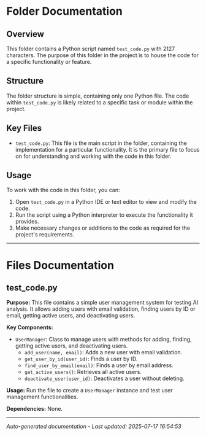 # Folder Documentation

## Overview
This folder contains a Python script named `test_code.py` with 2127 characters. The purpose of this folder in the project is to house the code for a specific functionality or feature.

## Structure
The folder structure is simple, containing only one Python file. The code within `test_code.py` is likely related to a specific task or module within the project.

## Key Files
- `test_code.py`: This file is the main script in the folder, containing the implementation for a particular functionality. It is the primary file to focus on for understanding and working with the code in this folder.

## Usage
To work with the code in this folder, you can:
1. Open `test_code.py` in a Python IDE or text editor to view and modify the code.
2. Run the script using a Python interpreter to execute the functionality it provides.
3. Make necessary changes or additions to the code as required for the project's requirements.

---

# Files Documentation

## test_code.py

**Purpose:** This file contains a simple user management system for testing AI analysis. It allows adding users with email validation, finding users by ID or email, getting active users, and deactivating users.

**Key Components:**
- `UserManager`: Class to manage users with methods for adding, finding, getting active users, and deactivating users.
  - `add_user(name, email)`: Adds a new user with email validation.
  - `get_user_by_id(user_id)`: Finds a user by ID.
  - `find_user_by_email(email)`: Finds a user by email address.
  - `get_active_users()`: Retrieves all active users.
  - `deactivate_user(user_id)`: Deactivates a user without deleting.

**Usage:** Run the file to create a `UserManager` instance and test user management functionalities.

**Dependencies:** None.

---
*Auto-generated documentation - Last updated: 2025-07-17 16:54:53*
